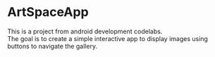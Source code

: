 # ArtSpaceApp
This is a project from android development codelabs. </br>
The goal is to create a simple interactive app to display images using buttons to navigate the gallery.
